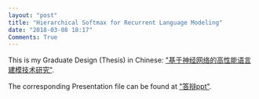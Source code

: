 ```yaml
---
layout: "post"
title: "Hierarchical Softmax for Recurrent Language Modeling"
date: "2018-03-08 18:17"
Comments: True
---
```


This is my Graduate Design (Thesis) in Chinese: ["基于神经网络的高性能语言
建模技术研究"](https://github.com/jiangnanhugo/Graduate_Design/blob/master/Thesis).

The corresponding Presentation file can be found at ["答辩ppt"](https://github.com/jiangnanhugo/Graduate_Design/blob/master/Thesis/presentation/%E5%9F%BA%E4%BA%8E%E7%A5%9E%E7%BB%8F%E7%BD%91%E7%BB%9C%E7%9A%84%E9%AB%98%E6%80%A7%E8%83%BD%E8%AF%AD%E8%A8%80%E5%BB%BA%E6%A8%A1%E6%8A%80%E6%9C%AF%E7%A0%94%E7%A9%B6%20-%20%E5%A7%9C%E6%A5%A0.pdf).
